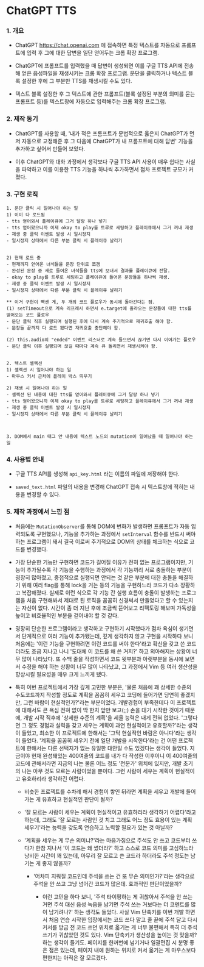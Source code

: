 # ChatGPT TTS


### 1. 개요

- ChatGPT <https://chat.openai.com> 에 접속하면 특정 텍스트를 자동으로 프롬프트에 입력 후 그에 대한 답변을 일단 얻어두는 크롬 확장 프로그램. 

- ChatGPT에 프롬프트를 입력했을 때 답변이 생성되면 이를 구글 TTS API에 전송해 얻은 음성파일을 재생시키는 크롬 확장 프로그램. 문단을 클릭하거나 텍스트 블록 설정한 후에 그 부분만 TTS를 재생시킬 수도 있다.

- 텍스트 블록 설정한 후 그 텍스트에 관한 프롬프트(블록 설정된 부분의 의미를 묻는 프롬프트 등)를 텍스트창에 자동으로 입력해주는 크롬 확장 프로그램.



### 2. 제작 동기

- ChatGPT를 사용할 때, '내가 적은 프롬프트가 문법적으로 옳은지 ChatGPT가 먼저 자동으로 교정해준 후 그 다음에 ChatGPT가 내 프롬프트에 대해 답변' 기능을 추가하고 싶어서 만들어 보았다.

- 이후 ChatGPT와 대화 과정에서 생각보다 구글 TTS API 사용이 매우 쉽다는 사실을 파악하고 이를 이용한 TTS 기능을 하나씩 추가하면서 점차 프로젝트 규모가 커졌다.


### 3. 구현 로직

```
1. 문단 클릭 시 일어나야 하는 일
1) 이미 다 로드됨
- tts 얻어와서 플레이큐에 그거 달랑 하나 넣기
- tts 얻어왔으니까 이제 okay to play를 트루로 세팅하고 플레이큐에서 그거 꺼내 재생
- 재생 중 클릭 이벤트 발생 시 일시정지 
- 일시정지 상태에서 다른 부분 클릭 시 플레이큐 날리기


2) 현재 로드 중
- 현재까지 얻어온 녀석들을 문장 단위로 쪼갬
- 완성된 문장 중 새로 들어온 녀석들을 tts에 보내서 결과를 플레이큐에 전달. 
- okay to play를 트루로 세팅하고 플레이큐에 들어온 문장들을 하나씩 재생.
- 재생 중 클릭 이벤트 발생 시 일시정지 
- 일시정지 상태에서 다른 부분 클릭 시 플레이큐 날리기

** 이거 구현이 빡센 게, 두 개의 코드 플로우가 동시에 돌아간다는 점. 
(1) setTimeout으로 계속 리프레시 하면서 e.target에 올라오는 문장들에 대한 tts를 얻어오는 코드 플로우
- 문단 클릭 직후 실행되며 실행된 후에 다시 계속 주기적으로 재귀호출 해야 함.
- 문장들 끝까지 다 로드 됐다면 재귀호출 중단해야 함.

(2) this.audio의 "ended" 이벤트 리스너로 계속 들으면서 끊기면 다시 이어가는 플로우
- 문단 클릭 이후 실행되며 끊길 때마다 계속 큐 돌리면서 재생시켜야 함.


2. 텍스트 셀렉션
1) 셀렉션 시 일어나야 하는 일
- 마우스 커서 근처에 플레이 박스 띄우기

2) 재생 시 일어나야 하는 일
- 셀렉션 된 내용에 대한 tts를 얻어와서 플레이큐에 그거 달랑 하나 넣기
- tts 얻어왔으니까 이제 okay to play를 트루로 세팅하고 플레이큐에서 그거 꺼내 재생
- 재생 중 클릭 이벤트 발생 시 일시정지 
- 일시정지 상태에서 다른 부분 클릭 시 플레이큐 날리기



3. DOM에서 main 태그 안 내용에 텍스트 노드의 mutation이 일어났을 때 일어나야 하는 일
```

### 4. 사용법 안내

- 구글 TTS API를 생성해 `api_key.html` 라는 이름의 파일에 저장해야 한다.

- `saved_text.html` 파일의 내용을 변경해 ChatGPT 접속 시 텍스트창에 적히는 내용을 변경할 수 있다.





### 5. 제작 과정에서 느낀 점

- 처음에는 `MutationObserver`를 통해 DOM에 변화가 발생하면 프롬프트가 자동 입력되도록 구현했으나, 기능을 추가하는 과정에서 `setInterval` 함수를 반드시 써야 하는 프로그램이 돼서 결국 이로써 주기적으로 DOM의 상태를 체크하는 식으로 코드를 변경했다.

- 가장 단순한 기능만 구현하면 코드가 길어질 이유가 전혀 없는 프로그램이지만, 기능이 추가될수록 각 기능을 수행하는 과정에서 각 기능끼리 서로 충돌하는 부분이 굉장히 많아졌고, 중첩적으로 실행되면 안되는 것 같은 부분에 대한 충돌을 해결하기 위해 여러 flag를 통해 lock을 거는 등의 기능을 구현하느라 코드가 다소 장황하고 복잡해졌다. 실제로 이런 식으로 각 기능 간 실행 흐름이 충돌이 발생하는 프로그램을 처음 구현해봐서 제대로 된 로직을 꼼꼼히 신경써서 만들었다고 할 수 있는지는 자신이 없다. 시간이 좀 더 지난 후에 조금씩 뜯어보고 리팩토링 해보며 가독성을 높이고 비효율적인 부분을 걷어내야 할 것 같다.

- 굉장히 단순한 프로그램이라고 생각하고 구현하기 시작했다가 점차 욕심이 생기면서 단계적으로 여러 기능이 추가됐는데, 깊게 생각하지 않고 구현을 시작하다 보니 처음에는 '이런 기능을 구현하려면 이런 코드를 써야 한다'라고 확신을 갖고 쓴 코드더라도 조금 지나고 나니 '도대체 이 코드를 왜 쓴 거지?' 하고 의아해지는 상황이 너무 많이 나타났다. 또 수백 줄을 작성하면서 코드 윗부분과 아랫부분을 동시에 보면서 수정을 해야 하는 상황이 너무 많이 나타났고, 그 과정에서 Vim 등 여러 생산성을 향상시킬 필요성을 매우 크게 느끼게 됐다.

- 특히 이번 프로젝트에서 가장 깊게 고민한 부분은, '물론 처음에 꽤 상세한 수준의 수도코드까지 작성할 정도로 계획을 꼼꼼히 세우고 코딩에 들어가면 당연히 좋겠지만, 그런 바람이 현실적인가?'라는 부분이었다. 개발경험이 부족한데다 이 프로젝트에 대해서도 큰 욕심 전혀 없이 딱 한치 앞만 보고(;;) 손을 대기 시작한 것이기 때문에, 개발 시작 직후에 '상세한 수준의 계획'을 세울 능력은 내게 전혀 없었다. '그렇다면 그 정도 경험과 실력을 갖고 세우는 계획이 과연 현실적이고 유효할까?'라는 생각이 들었고, 최소한 이 프로젝트에 한해서는 '그닥 현실적인 바람은 아니다'라는 생각이 들었다. '계획을 꼼꼼히 세우기 전에 일단 개발을 시작한다'라는 건 어떤 프로젝트에 한해서는 다른 선택지가 없는 유일한 대안일 수도 있겠다는 생각이 들었다. 지금이야 현재 완성돼있는 400여줄의 코드를 내가 다 작성한 이후이니 이 400여줄의 코드에 관해서라면 지금의 나는 물론 어느 정도 '전문가' 위치에 있지만, 개발 초기의 나는 아무 것도 모르는 사람이었을 뿐이다. 그런 사람이 세우는 계획이 현실적이고 유효하리라 생각하긴 어렵다. 

  - 비슷한 프로젝트를 수차례 해서 경험이 쌓인 뒤라면 계획을 세우고 개발에 들어가는 게 유효하고 현실적인 판단이 될까?
  
  - '잘 모르는 사람이 세우는 계획이 현실적이고 유효하리라 생각하기 어렵다'라고 하는데, 그래도 '잘 모르는 사람인 것 치고 그래도 어느 정도 효용이 있는 계획 세우기'라는 능력을 갖도록 연습하고 노력할 필요가 있는 것 아닐까? 
  
  - '계획을 세우는 게 무슨 의미냐?'라는 마음가짐으로 주석도 안 쓰고 코드부터 쓰다가 한참 지나서 '이 코드는 왜 썼더라?' 하고 스스로 코드 의미를 고심하느라 낭비한 시간이 꽤 있는데, 아무리 잘 모르고 쓴 코드라 하더라도 주석 정도는 남기는 게 좋지 않을까?
  
    - '어차피 지워질 코드인데 주석을 쓰는 건 또 무슨 의미인가?'라는 생각으로 주석을 안 쓰고 그냥 넘어간 코드가 많은데. 효과적인 판단이었을까?
    
      - 이런 고민을 하다 보니, '주석 타이핑하는 게 귀찮아서 주석을 안 쓰는 거면 주석 대신 음성 녹음을 남기면 주석 쓰는 거보다는 더 코멘트를 많이 남기려나?' 하는 생각도 들었다. 사실 Vim 단축키를 이번 개발 하면서 처음 연습 시작한 입장에서는 코드 쓰다 말고 줄 끝에 주석 달고 다시 커서를 방금 전 코드 쓰던 위치로 옮기는 게 너무 불편해서 특히 더 주석 쓰기가 귀찮았던 것도 있다. Vim 단축키가 생산성을 높이는 것 맞을까? 하는 생각이 들기도. 페이지를 한꺼번에 넘기거나 일괄편집 시 분명 좋은 점은 있는데, 페이지 내에 원하는 위치로 커서 옮기는 게 마우스보다 편한지는 아직은 잘 모르겠다. 
